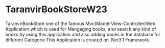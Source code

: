 # TaranvirBookStoreW23
 TaranvirBookStore one of the famous Mvc(Model-View-Controller)Web Application which is used for Mangaging books, and search any kind of books by using this application and also adding books in the database for different Categorie.This Application is created on .Net3.1 Framework.

